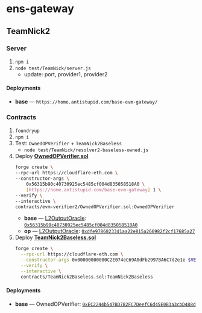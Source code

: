 # ens-gateway

## TeamNick2

### Server

1. `npm i`
1. `node test/TeamNick/server.js`
	* update: port, provider1, provider2

#### Deployments

* **base** &mdash; `https://home.antistupid.com/base-evm-gateway/`

### Contracts

1. `foundryup`
1. `npm i`
1. Test: `OwnedOPVerifier` + `TeamNick2Baseless`
	* `node test/TeamNick/resolver2-baseless-owned.js`
1. Deploy [**OwnedOPVerifier.sol**](./contracts/evm-verifier2/OwnedOPVerifier.sol)
	```bash
	forge create \
	--rpc-url https://cloudflare-eth.com \
	--constructor-args \
		0x56315b90c40730925ec5485cf004d835058518A0 \
		[https://home.antistupid.com/base-evm-gateway] 1 \
	--verify \
	--interactive \
	contracts/evm-verifier2/OwnedOPVerifier.sol:OwnedOPVerifier
	```
	* **base** &mdash; [L2OutputOracle](https://docs.base.org/docs/base-contracts#base-mainnet): [`0x56315b90c40730925ec5485cf004d835058518A0`](https://etherscan.io/address/0x56315b90c40730925ec5485cf004d835058518A0)
	* **op** &mdash; [L2OutputOracle](https://docs.optimism.io/chain/addresses#ethereum-l1): [`0xdfe97868233d1aa22e815a266982f2cf17685a27`](https://etherscan.io/address/0xdfe97868233d1aa22e815a266982f2cf17685a27)
1. Deploy [**TeamNick2Baseless.sol**](./contracts/TeamNick2Baseless.sol)
	```bash
	forge create \
	  --rpc-url https://cloudflare-eth.com \
	  --constructor-args 0x00000000000C2E074eC69A0dFb2997BA6C7d2e1e $VERIFIER_ADDRESS \
	  --verify \
	  --interactive \
	  contracts/TeamNick2Baseless.sol:TeamNick2Baseless
	```
#### Deployments
* **base** &mdash; OwnedOPVerifier: [`0xEC2244b547BD782FC7DeefC6d45E0B3a3cbD488d`](https://etherscan.io/address/0xEC2244b547BD782FC7DeefC6d45E0B3a3cbD488d)
